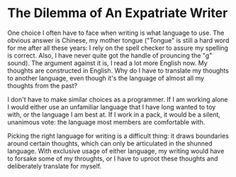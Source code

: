 # The Dilemma of An Expatriate Writer

One choice I often have to face when writing is what language to use. The obvious answer is Chinese, my mother tongue ("Tongue" is still a hard word for me after all these years: I rely on the spell checker to assure my spelling is correct. Also, I have never quite got the handle of prouncing the "g" sound). The argument against it is, I read a lot more English now. My thoughts are constructed in English. Why do I have to translate my thoughts to another language, even though it's the language of almost all my thoughts from the past?

I don't have to make similar choices as a programmer. If I am working alone I would either use an unfamiliar language that I have long wanted to toy with, or the language I am best at. If I work in a pack, it would be a silent, unanimous vote: the language most members are comfortable with. 

Picking the right language for writing is a difficult thing: it draws boundaries around certain thoughts, which can only be articulated in the shunned language. With exclusive usage of either language, my writing would have to forsake some of my throughts, or I have to uproot these thoughts and deliberately translate for myself.
